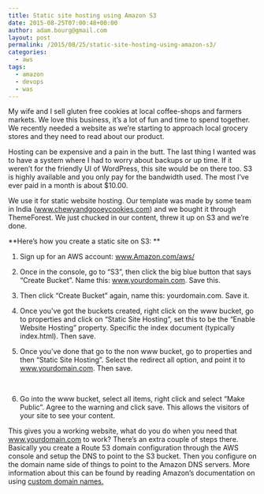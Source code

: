 ```yaml
---
title: Static site hosting using Amazon S3
date: 2015-08-25T07:00:48+00:00
author: adam.bourg@gmail.com
layout: post
permalink: /2015/08/25/static-site-hosting-using-amazon-s3/
categories:
  - aws
tags:
  - amazon
  - devops
  - was
---
```

My wife and I sell gluten free cookies at local coffee-shops and farmers markets. We love this business, it&#8217;s a lot of fun and time to spend together. We recently needed a website as we&#8217;re starting to approach local grocery stores and they need to read about our product.

Hosting can be expensive and a pain in the butt. The last thing I wanted was to have a system where I had to worry about backups or up time. If it weren&#8217;t for the friendly UI of WordPress, this site would be on there too. S3 is highly available and you only pay for the bandwidth used. The most I&#8217;ve ever paid in a month is about $10.00.

We use it for static website hosting. Our template was made by some team in India (<a href="http://www.chewyandgooeycookies.com" target="_blank">www.chewyandgooeycookies.com</a>) and we bought it through ThemeForest. We just chucked in our content, threw it up on S3 and we&#8217;re done.

**Here&#8217;s how you create a static site on S3: **

1. Sign up for an AWS account: <a href="http://www.Amazon.com/aws/" target="_blank">www.Amazon.com/aws/</a>

2. Once in the console, go to &#8220;S3&#8221;, then click the big blue button that says &#8220;Create Bucket&#8221;. Name this: www.yourdomain.com. Save this.

3. Then click &#8220;Create Bucket&#8221; again, name this: yourdomain.com. Save it.

4. Once you&#8217;ve got the buckets created, right click on the www bucket, go to properties and click on &#8220;Static Site Hosting&#8221;, set this to be the &#8220;Enable Website Hosting&#8221; property. Specific the index document (typically index.html). Then save.

5. Once you&#8217;ve done that go to the non www bucket, go to properties and then &#8220;Static Site Hosting&#8221;. Select the redirect all option, and point it to www.yourdomain.com. Then save.

&nbsp;

6. Go into the www bucket, select all items, right click and select &#8220;Make Public&#8221;. Agree to the warning and click save. This allows the visitors of your site to see your content.

This gives you a working website, what do you do when you need that www.yourdomain.com to work? There&#8217;s an extra couple of steps there. Basically you create a Route 53 domain configuration through the AWS console and setup the DNS to point to the S3 bucket. Then you configure on the domain name side of things to point to the Amazon DNS servers. More information about this can be found by reading Amazon&#8217;s documentation on using <a href="http://docs.aws.amazon.com/AmazonS3/latest/dev/website-hosting-custom-domain-walkthrough.html" target="_blank">custom domain names.</a>
